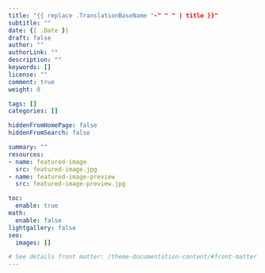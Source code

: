 ```yaml
---
title: "{{ replace .TranslationBaseName "-" " " | title }}"
subtitle: ""
date: {{ .Date }}
draft: false
author: ""
authorLink: ""
description: ""
keywords: []
license: ""
comment: true
weight: 0

tags: []
categories: []

hiddenFromHomePage: false
hiddenFromSearch: false

summary: ""
resources:
- name: featured-image
  src: featured-image.jpg
- name: featured-image-preview
  src: featured-image-preview.jpg

toc:
  enable: true
math:
  enable: false
lightgallery: false
seo:
  images: []

# See details front matter: /theme-documentation-content/#front-matter
---
```


<!--more-->
